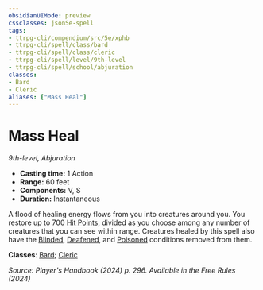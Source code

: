 ```yaml
---
obsidianUIMode: preview
cssclasses: json5e-spell
tags:
- ttrpg-cli/compendium/src/5e/xphb
- ttrpg-cli/spell/class/bard
- ttrpg-cli/spell/class/cleric
- ttrpg-cli/spell/level/9th-level
- ttrpg-cli/spell/school/abjuration
classes:
- Bard
- Cleric
aliases: ["Mass Heal"]
---
```

# Mass Heal
*9th-level, Abjuration*  


- **Casting time:** 1 Action
- **Range:** 60 feet
- **Components:** V, S
- **Duration:** Instantaneous

A flood of healing energy flows from you into creatures around you. You restore up to 700 [Hit Points](Misc%20Files/CLI/rules/variant-rules/hit-points-xphb.md), divided as you choose among any number of creatures that you can see within range. Creatures healed by this spell also have the [Blinded](Misc%20Files/CLI/rules/conditions.md#Blinded), [Deafened](Misc%20Files/CLI/rules/conditions.md#Deafened), and [Poisoned](Misc%20Files/CLI/rules/conditions.md#Poisoned) conditions removed from them.

**Classes**: [Bard](Misc%20Files/CLI/compendium/lists/list-spells-classes-bard.md); [Cleric](Misc%20Files/CLI/compendium/lists/list-spells-classes-cleric.md)

*Source: Player's Handbook (2024) p. 296. Available in the Free Rules (2024)*
